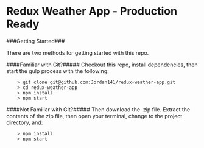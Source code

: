 # Redux Weather App - Production Ready

###Getting Started###

There are two methods for getting started with this repo.

####Familiar with Git?#####
Checkout this repo, install dependencies, then start the gulp process with the following:

```
	> git clone git@github.com:Jordan141/redux-weather-app.git
	> cd redux-weather-app
	> npm install
	> npm start
```

####Not Familiar with Git?#####
Then download the .zip file.  Extract the contents of the zip file, then open your terminal, change to the project directory, and:

```
	> npm install
	> npm start
```
